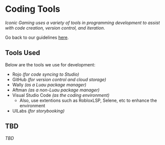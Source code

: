 # Coding Tools
*Iconic Gaming uses a variety of tools in programming development to assist with code creation, version control, and iteration*.

Go back to our guidelines [here](./index.md).

## Tools Used
Below are the tools we use for development:
* Rojo *(for code syncing to Studio)*
* GitHub *(for version control and cloud storage)*
* Wally *(as a Luau package manager)*
* Aftman *(as a non-Luau package manager)*
* Visual Studio Code *(as the coding environment)*
  * Also, use extentions such as RobloxLSP, Selene, etc to enhance the environment
* UILabs *(for storybooking)*

## TBD
*TBD*
